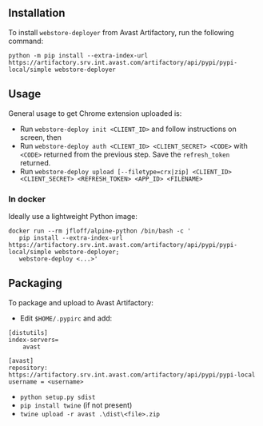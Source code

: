 ## Installation
To install `webstore-deployer` from Avast Artifactory, run the following command:

```python -m pip install --extra-index-url https://artifactory.srv.int.avast.com/artifactory/api/pypi/pypi-local/simple webstore-deployer```

## Usage
General usage to get Chrome extension uploaded is:
* Run ```webstore-deploy init <CLIENT_ID>``` and follow instructions on screen, then
* Run ```webstore-deploy auth <CLIENT_ID> <CLIENT_SECRET> <CODE>``` with `<CODE>` returned from the previous step. Save the `refresh_token` returned.
* Run ```webstore-deploy upload [--filetype=crx|zip] <CLIENT_ID> <CLIENT_SECRET> <REFRESH_TOKEN> <APP_ID> <FILENAME>```

### In docker
Ideally use a lightweight Python image:
```
docker run --rm jfloff/alpine-python /bin/bash -c '
   pip install --extra-index-url https://artifactory.srv.int.avast.com/artifactory/api/pypi/pypi-local/simple webstore-deployer;
   webstore-deploy <...>'
```

## Packaging
To package and upload to Avast Artifactory:
* Edit `$HOME/.pypirc` and add:

```
[distutils]
index-servers=
    avast

[avast]
repository: https://artifactory.srv.int.avast.com/artifactory/api/pypi/pypi-local
username = <username>
```
* `python setup.py sdist`
* `pip install twine` (if not present)
* `twine upload -r avast .\dist\<file>.zip`